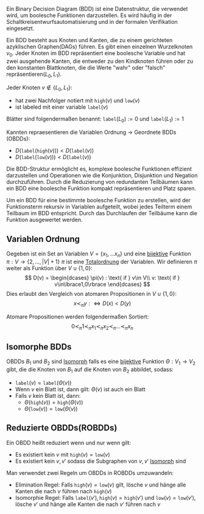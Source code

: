 Ein Binary Decision Diagram (BDD) ist eine Datenstruktur, die verwendet wird, um boolesche Funktionen darzustellen. Es wird häufig in der Schaltkreisentwurfsautomatisierung und in der formalen Verifikation eingesetzt.

Ein BDD besteht aus Knoten und Kanten, die zu einem gerichteten azyklischen Graphen(DAGs) führen. Es gibt einen einzelnen Wurzelknoten $v_{0}$. Jeder Knoten im BDD repräsentiert eine boolesche Variable und hat zwei ausgehende Kanten, die entweder zu den Kindknoten führen oder zu den konstanten Blattknoten, die die Werte "wahr" oder "falsch" repräsentieren($L_{0}, L_{1}$).

Jeder Knoten $v\not\in\lbrace L_{0}, L_{1}\rbrace$:
- hat zwei Nachfolger notiert mit $\texttt{high}(v)$ und $\texttt{low}(v)$
- ist labeled mit einer variable $\texttt{label}(v)$

Blätter sind folgendermaßen benannt:
$\texttt{label}(L_{0}) := 0$ und $\texttt{label}(L_{1}) := 1$

Kannten repraesentieren die Variablen Ordnung -> Geordnete BDDs (OBDDs):
- $D(\texttt{label}(\texttt{high}(v))) < D(\texttt{label}(v))$
- $D(\texttt{label}(\texttt{low}(v))) < D(\texttt{label}(v))$


Die BDD-Struktur ermöglicht es, komplexe boolesche Funktionen effizient darzustellen und Operationen wie die Konjunktion, Disjunktion und Negation durchzuführen. Durch die Reduzierung von redundanten Teilbäumen kann ein BDD eine boolesche Funktion kompakt repräsentieren und Platz sparen.

Um ein BDD für eine bestimmte boolesche Funktion zu erstellen, wird der Funktionsterm rekursiv in Variablen aufgeteilt, wobei jedes Teilterm einem Teilbaum im BDD entspricht. Durch das Durchlaufen der Teilbäume kann die Funktion ausgewertet werden.

## Variablen Ordnung

Gegeben ist ein Set an Variablen $V = \lbrace x_{1},...x_{n}\rbrace$ und eine [bijektive](Bijektiv.md) Funktion $\pi: V \to\lbrace2,..., |V| + 1\rbrace$
$\pi$ ist eine [Totalordnung](Totalordnung.md) der Variablen.
Wir definieren $\pi$ weiter als Funktion über $V \cup\lbrace1,0\rbrace$:
$$
D(v) = \begin{dcases}
\pi(v) : \text{ if } v\in V\\
v: \text{ if } v\in\lbrace1,0\rbrace
\end{dcases}
$$
Dies erlaubt den Vergleich von atomaren Propositionen in $V \cup \lbrace1,0\rbrace$:
$$x \prec_{\pi} y: \iff D(x) < D(y)$$

Atomare Propositionen werden folgendermaßen Sortiert:
$$0\prec_{\pi}1 \prec_{\pi} x_{1} \prec_{\pi} x_{2}\prec_{\pi} ... \prec_{\pi}x_{n}$$


## Isomorphe BDDs

OBDDs $B_{1}$ und $B_{2}$ sind [Isomorph](Isomorphismen.md) falls es eine [bijektive](Bijektiv.md) Funktion $\Theta: V_{1} \to V_{2}$ gibt, die die Knoten von $B_{1}$ auf die Knoten von $B_{2}$ abbildet, sodass:
- $\texttt{label}(v) = \texttt{label}(\Theta(v))$
- Wenn $v$ ein Blatt ist, dann gilt: $\Theta(v)$ ist auch ein Blatt
- Falls $v$ kein Blatt ist, dann:
	- $\Theta(\texttt{high}(v)) = \texttt{high}(\Theta(v))$
	- $\Theta(\texttt{low}(v)) = \texttt{low}(\Theta(v))$


## Reduzierte OBDDs(ROBDDs)

Ein OBDD heißt reduziert wenn und nur wenn gilt:
- Es existiert kein $v$ mit $\texttt{high}(v) = \texttt{low}(v)$
- Es existiert kein $v, v'$ sodass die Subgraphen von $v, v'$  [Isomorph](Isomorphismen.md) sind

Man verwendet zwei Regeln um OBDDs in ROBDDs umzuwandeln:
- Elimination Regel: Falls $\texttt{high}(v) = \texttt{low}(v)$ gilt, lösche $v$ und hänge alle Kanten die nach $v$ führen nach $\texttt{high}(v)$
- Isomorphie Regel: Falls $\texttt{label}(v'), \texttt{high}(v) = \texttt{high}(v')$ und $\texttt{low}(v) = \texttt{low}(v')$, lösche $v'$ und hänge alle Kanten die nach $v'$ führen nach $v$


